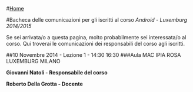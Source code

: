 #[Home](README.md)

#Bacheca delle comunicazioni per gli iscritti al corso _Android - Luxemburg 2014/2015_

Se sei arrivata/o a questa pagina, molto probabilmente sei interessata/o al corso. Qui troverai le comunicazioni dei responsabili del corso agli iscritti.

##10 Novembre 2014 - Lezione 1 - 14:30 16:30 
###Aula MAC IPIA ROSA LUXEMBURG MILANO

**Giovanni Natoli - Responsabile del corso**

**Roberto Della Grotta - Docente**

